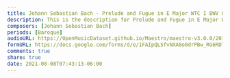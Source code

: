 ```yaml
---
title: Johann Sebastian Bach - Prelude and Fugue in E Major WTC I BWV 854 (3)
description: This is the description for Prelude and Fugue in E Major WTC I BWV 854 by Johann Sebastian Bach
composers: [Johann Sebastian Bach]
periods: [Baroque]
audioURL: https://OpenMusicDataset.github.io/Maestro/maestro-v3.0.0/2011/MIDI-Unprocessed_03_R1_2011_MID--AUDIO_R1-D1_15_Track15_wav.midi
formURL: https://docs.google.com/forms/d/e/1FAIpQLSfvNXA8o0drPBw_RG6RDTyv3PaoKf8eRm8TibdlZ2PP4OoQRw/viewform
comments: true
share: true
date: 2021-08-08T07:43:13-06:00
---
```

